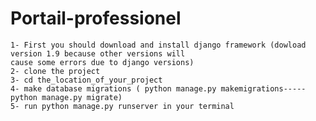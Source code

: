 # Portail-professionel

 	1- First you should download and install django framework (dowload version 1.9 because other versions will 
	cause some errors due to django versions)
	2- clone the project 
	3- cd the_location_of_your_project
	4- make database migrations ( python manage.py makemigrations-----python manage.py migrate)
	5- run python manage.py runserver in your terminal 
